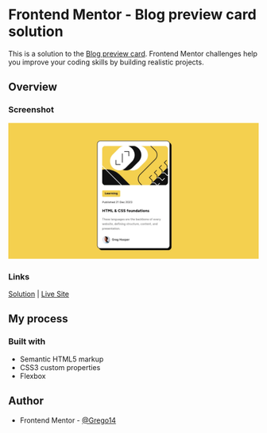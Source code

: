 # Frontend Mentor - Blog preview card solution

This is a solution to the [Blog preview card](). Frontend Mentor challenges help you improve your coding skills by building realistic projects.

## Overview

### Screenshot

![](../screenshots/blog-preview-card.webp)

### Links

[Solution]() | [Live Site]()

## My process

### Built with

- Semantic HTML5 markup
- CSS3 custom properties
- Flexbox

## Author

- Frontend Mentor - [@Grego14](https://www.frontendmentor.io/profile/Grego14)
